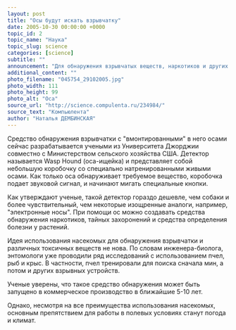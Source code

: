```yaml
---
layout: post
title: "Осы будут искать взрывчатку"
date: 2005-10-30 00:00:00 +0000
topic_id: 2
topic_name: "Наука"
topic_slug: science
categories: [science]
subtitle: ""
announcement: "Для обнаружения взрывчатых веществ, наркотиков и других веществ скоро наравне со специально обученными собаками будут использоваться осы и другие насекомые."
additional_content: ""
photo_filename: "045754_29102005.jpg"
photo_width: 111
photo_height: 99
photo_alt: "Оса"
source_url: "http://science.compulenta.ru/234984/"
source_text: "Компьюлента"
author: "Наталья ДЕМБИНСКАЯ"
---
```

Средство обнаружения взрывчатки с "вмонтированными" в него осами сейчас разрабатывается учеными из Университета Джорджии совместно с Министерством сельского хозяйства США. Детектор называется Wasp Hound (оса-ищейка) и представляет собой небольшую коробочку со специально натренированными живыми осами. Как только оса обнаруживает требуемое вещество, коробочка подает звуковой сигнал, и начинают мигать специальные кнопки.

Как утверждают ученые, такой детектор гораздо дешевле, чем собаки и более чувствительный, чем некоторые изощренные аналоги, например, "электронные носы". При помощи ос можно создавать средства обнаружения наркотиков, тайных захоронений и средства определения болезни у растений.

Идея использования насекомых для обнаружения взрывчатки и различных токсичных веществ не нова. По словам инженера-биолога, энтомологи уже проводили ряд исследований с использованием пчел, рыб и крыс. В частности, пчел тренировали для поиска сначала мин, а потом и других взрывных устройств.

Ученые уверены, что такое средство обнаружения может быть запущено в коммерческое производство в ближайшие 5-10 лет.

Однако, несмотря на все преимущества использования насекомых, основным препятствием для работы в полевых условиях станут погода и климат.
